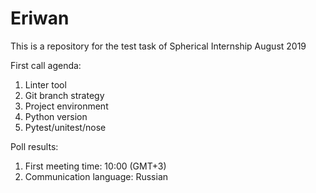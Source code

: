 # Eriwan
This is a repository for the test task of Spherical Internship August 2019

First call agenda:
1. Linter tool
2. Git branch strategy
3. Project environment
4. Python version
5. Pytest/unitest/nose

Poll results:
1. First meeting time: 10:00 (GMT+3)
2. Communication language: Russian
